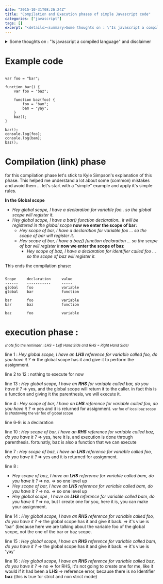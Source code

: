 ```yaml
---
date: "2015-10-31T08:26:24Z"
title: "Compilation and Execution phases of simple Javascript code"
categories: ["javascript"]
tags: []
excerpt: "<details><summary>Some thoughts on : \"Is javascript a compiled language\" and disclaimer</summary>..."
---
```


<details><summary>Some thoughts on : "Is javascript a compiled language" and disclaimer</summary>

<section>If you search wikipedia for the definition of [interpreted language](https://en.wikipedia.org/wiki/Interpreted_language) (which is what javascript is usually referred to), you'll come across this definition: > An interpreted language is a programming language for which most of its implementations execute instructions directly, without previously compiling a program into machine-language instructions. The interpreter executes the program directly, translating each statement into a sequence of one or more subroutines already compiled into machine code when you write javascript code, you don't hit *(CRTL+SHIFT+B)* like you would for c#, you just open your browser, target an index.html file with a ref to your whatever.js files and then it gets loaded and "interpreted" right? ... or not ? If you go to the ECMAScript 5.1 specs [1] it states this : > A web browser provides an ECMAScript host environment for client-side computation including, for instance, objects that represent windows, menus, pop-ups, dialog boxes, text areas, anchors, frames, history, cookies, and input/output. so the scripting language (web scripting language) allows us to interact with this host environment. so in a sense it is not compiled, but only allow us to interact with some compiled elements, objects.... but wait ... when the file is loaded in a browser like Chrome for instance, it seems it is processed some how. and after some googling, the responsible for this is [V8](https://code.google.com/p/v8/). what does V8 do .... you guess it : > V8 compiles JavaScript to native machine code (IA-32, x86-64, ARM, PowerPC, IBM s390 or MIPS ISAs)before executing it [3] <small>(it seems Rhino [4] does the same for Mozilla browsers : it compiles javascript code to java Bytecode)</small>So javascript **compiles** to machine code in a certain way at the end ... **Disclaimer** : I am not a javscript expert, so take this content with caution and if you want to deep dive into javascript, I would recommend you to read [Kyle Simpson's books](https://github.com/getify/You-Dont-Know-JS).
</section>

* * *

[1] [ECMAScript 5.1](http://www.ecma-international.org/ecma-262/5.1/)[2] [interpreted language definition](https://en.wikipedia.org/wiki/Interpreted_language) [3] <a>V8 engine wikipedia</a> [4] [Rhino](https://developer.mozilla.org/en-US/docs/Mozilla/Projects/Rhino)

* * *

</details>

# Example code

```

var foo = "bar";

function bar() {
    var foo = "baz";

    function baz(foo) {
        foo = "bam";
        bam = "yay";
    }
    baz(); 
}

bar();
console.log(foo);
console.log(bam);
baz();
```

# Compilation (link) phase

for this compilation phase let's stick to Kyle Simpson's explanation of this phase. This helped me understand a lot about some (common) mistakes and avoid them ... let's start with a "simple" example and apply it's simple rules.

**In the Global scope**
- _Hey global scope, I have a declaration for variable foo.. so the global scope will register it._
- _Hey global scope, I have a bar() function declaration.. it will be registered in the global scope_
    **now we enter the scope of bar:**
    - _Hey scope of bar, I have a declaration for variable foo ... so the scope of bar will register it._
    - _Hey scope of bar, I have a baz() function declaration ... so the scope of bar will register it_
       **now we enter the scope of baz**
       - _Hey scope of baz, I have a declaration for identifier called foo ... so the scope of baz will register it._

This ends the compilation phase:

```

Scope     declaration     value
------    -----------     -----
global    foo             variable
global    bar             function

bar       foo             variable
bar       baz             function

baz       foo             variable

```

# execution phase :

<small>_(note fro the reminder : LHS = Left Hand Side and RHS = Right Hand Side)_</small>

line 1 : _Hey global scope, I have an **LHS** reference for variable called foo, do you have it ?_
=> the global scope has it and give it to perform the assignment.

line 2 to 12 : nothing to execute for now

line 13 : _Hey global scope, I have an **RHS** for variable called bar, do you have it ?_
=> yes, and the global scope will return it to the caller. in fact this is a function and giving it the parenthesis, we will execute it.

line 4 : _Hey scope of bar, I have an **LHS** reference for variable called foo, do you have it ?_
=> yes and it is returned for assignment.
<small>var foo of local baz scope is _shadowing_ the var foo of global scope</small>

line 6-9: is a declaration

line 10 : _Hey scope of bar, I have an **RHS** reference for variable called baz, do you have it ?_
=> yes, here it is, and execution is done through parenthesis. fortunatly, baz is also a function that we can execute

line 7 : _Hey scope of baz, I have an **LHS** reference for variable called foo, do you have it ?_
=> yes and it is returned for assignment.

line 8 : 
- _Hey scope of baz, I have an **LHS** reference for variable called bam, do you have it ?_
=> no. => so one level up
- _Hey scope of bar, I have an **LHS** reference for variable called bam, do you have it ?_
=> no. => so one level up
- _Hey global scope , I have an **LHS** reference for variable called bam, do you have it ?_
=> no, but I create one for you, here it is, you can make your assignment.

line 14 : _Hey global scope, I have an **RHS** reference for variable called foo, do you have it ?_
=> the global scope has it and give it back. => it's vlue is 'bar' (because here we are talking about the variable foo of the global scope, not the one of the bar or baz scope.

line 15 : _Hey global scope, I have an **RHS** reference for variable called bam, do you have it ?_
=> the global scope has it and give it back. => it's vlue is 'yay'

line 16 : _Hey global scope, I have an **RHS** reference for variable called baz, do you have it ?_
=> no => for RHS, it's not going to create one for me, like it would if it had been a **LHS**
=> reference error, because there is no Identifier **baz** (this is true for strict and non strict mode)
